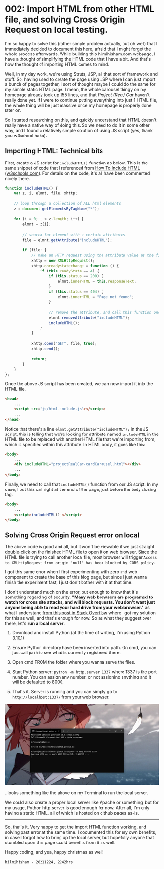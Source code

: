 # 002: Import HTML from other HTML file, and solving Cross Origin Request on local testing.

I'm so happy to solve this (rather simple problem actually, but oh well) that I immediately decided to document this here, afraid that I might forget the whole process afterwards. While building this hilmihisham.com webpage, I have a thought of simplifying the HTML code that I have a bit. And that's how the thought of importing HTML comes to mind.

Well, in my day work, we're using Struts, JSP, all that sort of framework and stuff. So, having used to create the page using JSP where I can just import a bunch of pages together, I sort of thought maybe I could do the same for my simple static HTML page. I mean, the whole carousel thingy on my homepage already took up 155 lines, and that *Project (Real) Car* haven't really done yet. If I were to continue putting everything into just 1 HTML file, the whole thing will be just massive once my homepage is properly done later on.

So I started researching on this, and quickly understand that HTML doesn't really have a native way of doing this. So we need to do it in some other way, and I found a relatively simple solution of using JS script (yes, thank you w3school haha).

## Importing HTML: Technical bits

First, create a JS script for `includeHTML()` function as below. This is the same snippet of code that I referenced from [How To Include HTML (w3schools.com)](https://www.w3schools.com/howto/howto_html_include.asp). For details on the code, it's all have been commented nicely there.

```js
function includeHTML() {
    var z, i, elmnt, file, xhttp;

    // loop through a collection of ALL html elements
    z = document.getElementsByTagName("*");

    for (i = 0; i < z.length; i++) {
        elmnt = z[i];

        // search for element with a certain attributes
        file = elmnt.getAttribute("includeHTML");

        if (file) {
            // make an HTTP request using the attribute value as the file name
            xhttp = new XMLHttpRequest();
            xhttp.onreadystatechange = function () {
                if (this.readyState == 4) {
                    if (this.status == 200) {
                        elmnt.innerHTML = this.responseText;
                    }
                    if (this.status == 404) {
                        elmnt.innerHTML = "Page not found";
                    }

                    // remove the attribute, and call this function once more
                    elmnt.removeAttribute("includeHTML");
                    includeHTML();
                }
            }

            xhttp.open("GET", file, true);
            xhttp.send();

            return;
        }
    }
};
```

Once the above JS script has been created, we can now import it into the HTML file.

```html
<head>
    ...
    <script src="js/html-include.js"></script>
    ...
</head>
```

Notice that there's a line `elmnt.getAttribute("includeHTML");` in the JS script, this is telling that we're looking for attribute named `includeHTML` in the HTML file to be replaced with another HTML file that we're importing from, which is specified within this attribute. In HTML body, it goes like this:

```html
<body>
    ...
    <div includeHTML="projectRealCar-cardCarousel.html"></div> 
    ...
</body>
```

Finally, we need to call that `includeHTML()` function from our JS script. In my case, I put this call right at the end of the page, just before the `body` closing tag.

```html
<body>
    ...
    <script>includeHTML();</script>
</body>
```

## Solving Cross Origin Request error on local

The above code is good and all, but it won't be viewable if we just straight double-click on the finished HTML file to open it on web browser. Since the HTML file is trying to call another local file, most browser will trigger `Access to XMLHttpRequest from origin 'null' has been blocked by CORS policy`. 

I got this same error when I first experimenting with zero-md web component to create the base of this blog page, but since I just wanna finish the experiment fast, I just don't bother with it at that time. 

I don't understand much on the error, but enough to know that it's something regarding of security. **"Many web browsers are programed to watch for cross site attacks, and will block requests. You don't want just anyone being able to read your hard drive from your web browser."** as what I understand [from this post in Stack Overflow](https://stackoverflow.com/questions/20041656/xmlhttprequest-cannot-load-file-cross-origin-requests-are-only-supported-for-ht/20578692#20578692) where I got my solution for this as well, and that's enough for now. So as what they suggest over there, let's **run a local server**.

1. Download and install Python (at the time of writing, I'm using Python 3.10.1)

2. Ensure Python directory have been inserted into path. On cmd, you can just call `path` to see what is currently registered there.

3. Open cmd FROM the folder where you wanna serve the files.

4. Start Python server: `python -m http.server 1337` where 1337 is the port number. You can assign any number, or not assigning anything and it will be defaulted to 8000.

5. That's it. Server is running and you can simply go to `http://localhost:1337/` from your web browser.

![Windows Terminal](../images/blog/002/win-terminal.JPG)

..looks something like the above on my Terminal to run the local server.

We could also create a proper local server like Apache or something, but for my usage, Python http.server is good enough for now. After all, I'm only having a static HTML, all of which is hosted on github pages as-is.

---

So, that's it. Very happy to get the import HTML function working, and solving past error at the same time. I documented this for my own benefits, in case I forgot how to bring up the local server, but hopefully anyone that stumbled upon this page could benefits from it as well.

Happy coding, and yea, happy christmas as well!

`hilmihisham - 20211224, 2242hrs`
